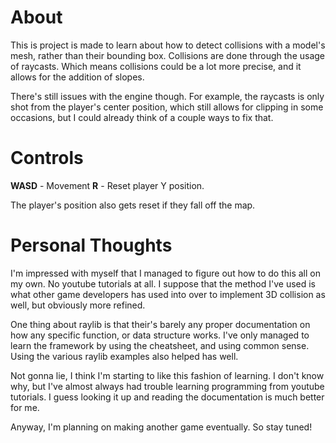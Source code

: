 # About
This is project is made to learn about how to detect collisions with a
model's mesh, rather than their bounding box. Collisions are done through
the usage of raycasts. Which means collisions could be a lot more precise,
and it allows for the addition of slopes.

There's still issues with the engine though. For example, the raycasts is
only shot from the player's center position, which still allows for
clipping in some occasions, but I could already think of a couple ways to
fix that.

# Controls
**WASD** - Movement
**R** - Reset player Y position.

The player's position also gets reset if they fall off the map.

# Personal Thoughts
I'm impressed with myself that I managed to figure out how to do this all
on my own. No youtube tutorials at all. I suppose that the method I've
used is what other game developers has used into over to implement 3D
collision as well, but obviously more refined.

One thing about raylib is that their's barely any proper documentation on
how any specific function, or data structure works. I've only managed to
learn the framework by using the cheatsheet, and using common sense. Using
the various raylib examples also helped has well.

Not gonna lie, I think I'm starting to like this fashion of learning. I
don't know why, but I've almost always had trouble learning programming
from youtube tutorials. I guess looking it up and reading the 
documentation is much better for me.

Anyway, I'm planning on making another game eventually. So stay tuned!
